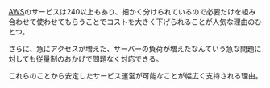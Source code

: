  

[AWS](AWS.md)のサービスは240以上もあり、細かく分けられているので必要だけを組み合わせて使わせてもらうことでコストを大きく下げられることが人気な理由のひとつ。

さらに、急にアクセスが増えた、サーバーの負荷が増えたなんていう急な問題に対しても従量制のおかげで問題なく対応できる。

これらのことから安定したサービス運営が可能なことが幅広く支持される理由。

